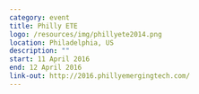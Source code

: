 ```yaml
---
category: event
title: Philly ETE
logo: /resources/img/phillyete2014.png
location: Philadelphia, US
description: ""
start: 11 April 2016
end: 12 April 2016
link-out: http://2016.phillyemergingtech.com/
---
```

